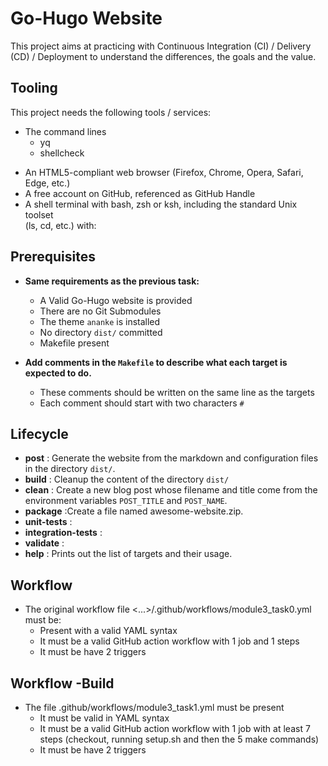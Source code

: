 # Go-Hugo Website
This project aims at practicing with Continuous Integration (CI) / Delivery (CD) 
/ Deployment to understand the differences, the goals and the value.

## Tooling
This project needs the following tools / services:
- The command lines
  - yq
  - shellcheck
* An HTML5-compliant web browser (Firefox, Chrome, Opera, Safari, Edge, etc.)
* A free account on GitHub, referenced as GitHub Handle
* A shell terminal with bash, zsh or ksh, including the standard Unix toolset \
(ls, cd, etc.) with:
## Prerequisites
-   **Same requirements as the previous task:**

    -   A Valid Go-Hugo website is provided
    -   There are no Git Submodules
    -   The theme  `ananke`  is installed
    -   No directory  `dist/`  committed
    -   Makefile present
-   **Add comments in the  `Makefile`  to describe what each target is expected to do.**

    -   These comments should be written on the same line as the targets
    -   Each comment should start with two characters  `#`

## Lifecycle
-   **post** : Generate the website from the markdown and configuration files in the directory `dist/`.
-   **build** : Cleanup the content of the directory `dist/`
-   **clean** : Create a new blog post whose filename and title come from the environment variables `POST_TITLE` and `POST_NAME`.
-   **package** :Create a file named awesome-website.zip.
-   **unit-tests** :
-   **integration-tests** :
-   **validate** :
-   **help** : Prints out the list of targets and their usage.

## Workflow
- The original workflow file <...>/.github/workflows/module3_task0.yml must be:
	* Present with a valid YAML syntax
	* It must be a valid GitHub action workflow with 1 job and 1 steps
	* It must be have 2 triggers

## Workflow -Build
- The file .github/workflows/module3_task1.yml must be present
	* It must be valid in YAML syntax
	* It must be a valid GitHub action workflow with 1 job with at least 7 steps (checkout, running setup.sh and then the 5 make commands)
	* It must be have 2 triggers
